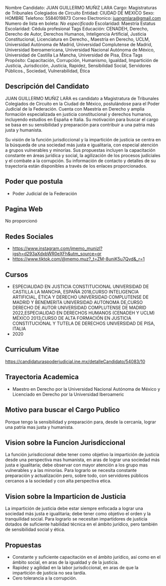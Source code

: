Nombre Candidato: JUAN GUILLERMO MUÑIZ LARA
Cargo: Magistraturas de Tribunales Colegiados de Circuito
Entidad: CIUDAD DE MEXICO
Sexo: HOMBRE
Telefono: 5584019873
Correo Electronico: juangmlara@gmail.com
Numero de lista en boleta: *No especificado*
Escolaridad: Maestría
Estatus Escolaridad: Cédula profesional
Tags Educación: CENADEH, Derecho, Derecho de Autor, Derechos Humanos, Inteligencia Artificial, Justicia Constitucional, Licenciatura en Derecho., Maestría en Derecho, UCLM, Universidad Autónoma de Madrid, Universidad Complutense de Madrid, Universidad Iberoamericana, Universidad Nacional Autónoma de México, Universidad de Castilla La Mancha, Universidad de Pisa, Ética
Tags Propósito: Capacitación, Corrupción, Humanismo, Igualdad, Impartición de Justicia, Jurisdicción, Justicia, Rapidez, Sensibilidad Social, Servidores Públicos., Sociedad, Vulnerabilidad, Ética


## Descripción del Candidato 

JUAN GUILLERMO MUÑIZ LARA es candidato a Magistratura de Tribunales Colegiados de Circuito en la Ciudad de México, postulándose para el Poder Judicial de la Federación. Cuenta con Maestría en Derecho y amplia formación especializada en justicia constitucional y derechos humanos, incluyendo estudios en España e Italia. Su motivación para buscar el cargo se basa en su sensibilidad y preparación para contribuir a una patria más justa y humanista.

Su visión de la función jurisdiccional y la impartición de justicia se centra en la búsqueda de una sociedad más justa e igualitaria, con especial atención a grupos vulnerables y minorías. Sus propuestas incluyen la capacitación constante en áreas jurídica y social, la agilización de los procesos judiciales y el combate a la corrupción. Su información de contacto y detalles de su trayectoria están disponibles a través de los enlaces proporcionados.


## Poder que postula

- Poder Judicial de la Federación


## Pagina Web

No proporcionó


## Redes Sociales

- https://www.instagram.com/jmemo_munizl?igsh=d293aXdxbWR0eXFh&utm_source=qr
- https://www.tiktok.com/@memo.muz?_t=ZM-8uniK5u7Qvd&_r=1


## Cursos

- ESPECIALIDAD EN JUSTICIA CONSTITUCIONAL UNIVERSIDAD DE CASTILLA LA MANCHA, ESPAÑA 2018,CURSO INTELIGENCIA ARTIFICIAL, ÉTICA Y DERECHO UNIVERSIDAD COMPLUTENSE DE MADRID Y BENEMERITA UNIVERSIDAD AUTONOMA DE,CURSO DERECHO DE AUTOR UNIVERSIDAD COMPLUTENSE DE MADRID 2022,ESPECIALIDAD EN DERECHOS HUMANOS (CENADEH Y UCLM) MÉXICO 2013,CURSO DE ALTA FORMACIÓN EN JUSTICIA CONSTITUCIONAL Y TUTELA DE DERECHOS UNIVERSIDAD DE PISA, ITALIA
- 2020


## Curriculum Vitae

https://candidaturaspoderjudicial.ine.mx/detalleCandidato/54083/10


## Trayectoria Academica

- Maestro en Derecho por la Universidad Nacional Autónoma de México y Licenciado en Derecho por la Universidad Iberoameric


## Motivo para buscar el Cargo Publico

Porque tengo la sensibilidad y preparación para, desde la cercanía, lograr una patria mas justa y humanista.


## Vision sobre la Funcion Jurisdiccional

La función jurisdiccional debe tener como objetivo la impartición de justicia desde una perspectiva mas humanista, en aras de lograr una sociedad más justa e igualitaria; debe observar con mayor atención a los grupo mas vulnerables y a las minorías. Para lograrlo se necesita constante preparación y actualización pero, sobre todo, con servidores públicos cercanos a la sociedad y con alta perspectiva etica.


## Vision sobre la Imparticion de Justicia

La impartición de justicia debe estar siempre enfocada a lograr una sociedad más justa e igualitaria; debe tener como objetivo el orden y la tranquilidad social. Para lograrlo se necesitan impartidores de justicia dotados de suficiente habilidad técnica en el ámbito jurídico, pero también de sensibilidad social y ética.


## Propuestas

- Constante y suficiente capacitación en el ámbito jurídico, así como en el ámbito social, en aras de la igualdad y de la justicia.
- Rapidez y agilidad en la labor jurisdiccional, en aras de que la impartición de justicia no sea tardía.
- Cero tolerancia a la corrupción.

